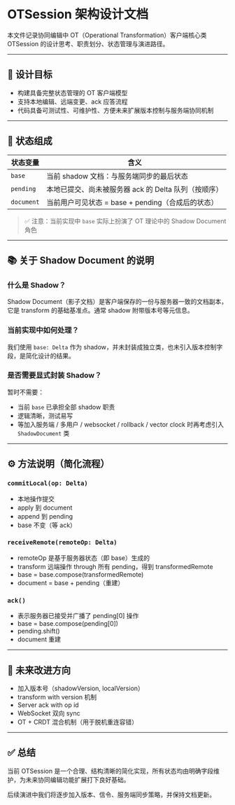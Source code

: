 # OTSession 架构设计文档

本文件记录协同编辑中 OT（Operational Transformation）客户端核心类 OTSession 的设计思考、职责划分、状态管理与演进路径。

---

## 🧠 设计目标

- 构建具备完整状态管理的 OT 客户端模型
- 支持本地编辑、远端变更、ack 应答流程
- 代码具备可测试性、可维护性、方便未来扩展版本控制与服务端协同机制

---

## 🧩 状态组成

| 状态变量   | 含义                                                 |
| ---------- | ---------------------------------------------------- |
| `base`     | 当前 shadow 文档：与服务端同步的最后状态             |
| `pending`  | 本地已提交、尚未被服务器 ack 的 Delta 队列（按顺序） |
| `document` | 当前用户可见状态 = base + pending（合成后的状态）    |

> ✅ 注意：当前实现中 `base` 实际上扮演了 OT 理论中的 Shadow Document 角色

---

## 📚 关于 Shadow Document 的说明

### 什么是 Shadow？

Shadow Document（影子文档）是客户端保存的一份与服务器一致的文档副本，它是 transform 的基础基准点。通常 shadow 附带版本号等元信息。

### 当前实现中如何处理？

我们使用 `base: Delta` 作为 shadow，并未封装成独立类，也未引入版本控制字段，是简化设计的结果。

### 是否需要显式封装 Shadow？

暂时不需要：

- 当前 `base` 已承担全部 shadow 职责
- 逻辑清晰，测试易写
- 等加入服务端 / 多用户 / websocket / rollback / vector clock 时再考虑引入 `ShadowDocument` 类

---

## ⚙️ 方法说明（简化流程）

### `commitLocal(op: Delta)`

- 本地操作提交
- apply 到 document
- append 到 pending
- base 不变（等 ack）

### `receiveRemote(remoteOp: Delta)`

- remoteOp 是基于服务器状态（即 base）生成的
- transform 远端操作 through 所有 pending，得到 transformedRemote
- base = base.compose(transformedRemote)
- document = base + pending（重建）

### `ack()`

- 表示服务器已接受并广播了 pending[0] 操作
- base = base.compose(pending[0])
- pending.shift()
- document 重建

---

## 🚧 未来改进方向

- 加入版本号（shadowVersion, localVersion）
- transform with version 机制
- Server ack with op id
- WebSocket 双向 sync
- OT + CRDT 混合机制（用于脱机重连容错）

---

## ✅ 总结

当前 OTSession 是一个合理、结构清晰的简化实现，所有状态均由明确字段维护，为未来协同编辑功能扩展打下良好基础。

后续演进中我们将逐步加入版本、信令、服务端同步策略，并保持文档更新。
